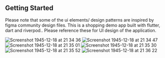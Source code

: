 ## Getting Started

Please note that some of the ui elements/ design patterns are inspired by figma community design files.
This is a shopping demo app built with flutter, dart and riverpod..
Please reference these for UI design of the application.

![Screenshot 1945-12-18 at 21 34 36](https://github.com/venu-raj/Shopping-App/assets/112374153/07efa2d5-f92b-4523-94c5-ae967ecd164c)
![Screenshot 1945-12-18 at 21 34 47](https://github.com/venu-raj/Shopping-App/assets/112374153/e6220dde-4993-4e64-93fa-7c02f7f0b080)
![Screenshot 1945-12-18 at 21 35 01](https://github.com/venu-raj/Shopping-App/assets/112374153/6acae301-821c-4e23-9ab1-ba70e4d78eea)
![Screenshot 1945-12-18 at 21 35 30](https://github.com/venu-raj/Shopping-App/assets/112374153/ba924286-516b-4042-a8d8-f50d95700d88)
![Screenshot 1945-12-18 at 21 35 52](https://github.com/venu-raj/Shopping-App/assets/112374153/11470f05-8816-4bd8-ae61-075495d373a8)
![Screenshot 1945-12-18 at 21 36 22](https://github.com/venu-raj/Shopping-App/assets/112374153/58ec0937-f2ee-4b77-9c40-15eabd2ba481)
